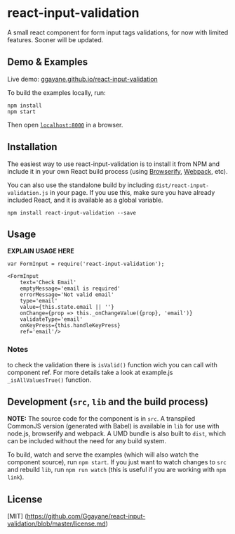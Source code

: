 # react-input-validation

A small react component for form input tags validations, for now with limited features. Sooner will be updated.


## Demo & Examples

Live demo: [ggayane.github.io/react-input-validation](http://ggayane.github.io/react-input-validation/)

To build the examples locally, run:

```
npm install
npm start
```

Then open [`localhost:8000`](http://localhost:8000) in a browser.


## Installation

The easiest way to use react-input-validation is to install it from NPM and include it in your own React build process (using [Browserify](http://browserify.org), [Webpack](http://webpack.github.io/), etc).

You can also use the standalone build by including `dist/react-input-validation.js` in your page. If you use this, make sure you have already included React, and it is available as a global variable.

```
npm install react-input-validation --save
```


## Usage

__EXPLAIN USAGE HERE__

```
var FormInput = require('react-input-validation');

<FormInput
	text='Check Email'
	emptyMessage='email is required'
	errorMessage='Not valid email'
	type='email'
	value={this.state.email || ''}
	onChange={prop => this._onChangeValue({prop}, 'email')}
	validateType='email'
	onKeyPress={this.handleKeyPress}
	ref='email'/>
```

### Notes

to check the validation there is `isValid()` function wich you can call with component ref. For more details take a look at  example.js `_isAllValuesTrue()` function.


## Development (`src`, `lib` and the build process)

**NOTE:** The source code for the component is in `src`. A transpiled CommonJS version (generated with Babel) is available in `lib` for use with node.js, browserify and webpack. A UMD bundle is also built to `dist`, which can be included without the need for any build system.

To build, watch and serve the examples (which will also watch the component source), run `npm start`. If you just want to watch changes to `src` and rebuild `lib`, run `npm run watch` (this is useful if you are working with `npm link`).

## License

[MIT] (https://github.com/Ggayane/react-input-validation/blob/master/license.md)
